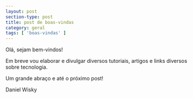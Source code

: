 ```yaml
---
layout: post
section-type: post
title: post de boas-vindas
category: geral
tags: [ 'boas-vindas' ]
---
```


Ol&aacute;, sejam bem-vindos!

Em breve vou elaborar e divulgar diversos tutoriais, artigos e links diversos sobre tecnologia.

Um grande abra&ccedil;o e at&eacute; o pr&oacute;ximo post!

Daniel Wisky